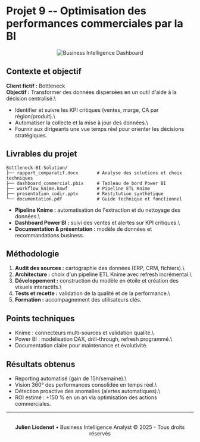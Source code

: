 # Projet 9 -- Optimisation des performances commerciales par la BI

<div align="center">
<img src="https://images.unsplash.com/photo-1551288049-bebda4e38f71?w=800&h=300&fit=crop" alt="Business Intelligence Dashboard" />
</div>

## Contexte et objectif

**Client fictif :** Bottleneck\
**Objectif :** Transformer des données dispersées en un outil d'aide à
la décision centralisé.\
- Identifier et suivre les KPI critiques (ventes, marge, CA par
région/produit).\
- Automatiser la collecte et la mise à jour des données.\
- Fournir aux dirigeants une vue temps réel pour orienter les décisions
stratégiques.

## Livrables du projet

    Bottleneck-BI-Solution/
    ├── rapport_comparatif.docx       # Analyse des solutions et choix techniques
    ├── dashboard_commercial.pbix     # Tableau de bord Power BI
    ├── workflow_knime.knwf           # Pipeline ETL Knime
    ├── presentation_codir.pptx       # Restitution synthétique
    └── documentation.pdf             # Guide technique et fonctionnel

-   **Pipeline Knime :** automatisation de l'extraction et du nettoyage
    des données.\
-   **Dashboard Power BI :** suivi des ventes et alertes sur KPI
    critiques.\
-   **Documentation & présentation :** modèle de données et
    recommandations business.

## Méthodologie

1.  **Audit des sources :** cartographie des données (ERP, CRM,
    fichiers).\
2.  **Architecture :** choix d'un pipeline ETL Knime avec refresh
    incrémental.\
3.  **Développement :** construction du modèle en étoile et création des
    visuels interactifs.\
4.  **Tests et recette :** validation de la qualité et de la
    performance.\
5.  **Formation :** accompagnement des utilisateurs clés.

## Points techniques

-   Knime : connecteurs multi-sources et validation qualité.\
-   Power BI : modélisation DAX, drill-through, refresh programmé.\
-   Documentation claire pour maintenance et évolutivité.

## Résultats obtenus

-   Reporting automatisé (gain de 15h/semaine).\
-   Vision 360° des performances consolidée en temps réel.\
-   Détection proactive des anomalies (alertes automatiques).\
-   ROI estimé : +150 % en un an via optimisation des actions
    commerciales.

---

<div align="center">
  <br/>
  <strong>Julien Liodenot</strong> • Business Intelligence Analyst
  © 2025 - Tous droits réservés
</div>